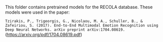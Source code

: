 This folder contains pretrained models for the RECOLA database.
These models were used in the paper: 

`Tzirakis, P., Trigeorgis, G., Nicolaou, M. A., Schuller, B., & Zafeiriou, S. (2017). End-to-End Multimodal Emotion Recognition using Deep Neural Networks. arXiv preprint arXiv:1704.08619. `
(https://arxiv.org/pdf/1704.08619.pdf)

